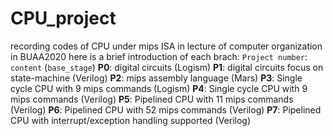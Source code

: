 # CPU_project
recording codes of CPU under mips ISA in lecture of computer organization in BUAA2020
here is a brief introduction of each brach:
`Project number`: `content` (`base_stage`)
**P0**: digital circuits (Logism)
**P1**: digital circuits focus on state-machine (Verilog)
**P2**: mips assembly language (Mars)
**P3**: Single cycle CPU with 9 mips commands (Logism)
**P4**: Single cycle CPU with 9 mips commands (Verilog)
**P5**: Pipelined CPU with 11 mips commands (Verilog)
**P6**: Pipelined CPU with 52 mips commands (Verilog)
**P7**: Pipelined CPU with interrupt/exception handling supported (Verilog)
